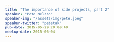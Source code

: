```yaml
---
title: "The importance of side projects, part 2"
speaker: "Pete Nelson"
speaker-img: "/assets/img/pete.jpeg"
speaker-twitter: "petetak"
pub-date: 2015-05-29 20:00:00
meetup-date: 2015-06-04
---
```

